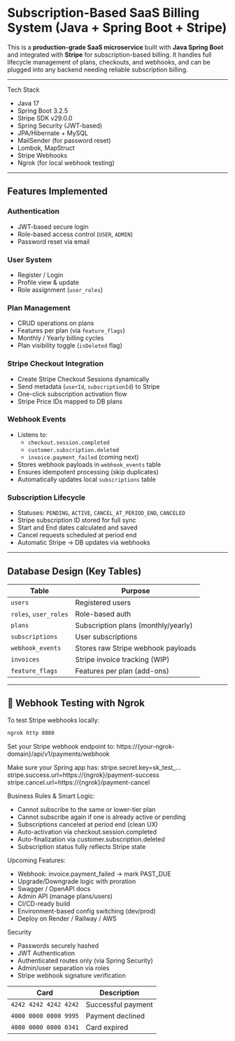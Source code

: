 # Subscription-Based SaaS Billing System (Java + Spring Boot + Stripe)

This is a **production-grade SaaS microservice** built with **Java Spring Boot** and integrated with **Stripe** for subscription-based billing. It handles full lifecycle management of plans, checkouts, and webhooks, and can be plugged into any backend needing reliable subscription billing.

---

Tech Stack

- Java 17
- Spring Boot 3.2.5
- Stripe SDK v29.0.0
- Spring Security (JWT-based)
- JPA/Hibernate + MySQL
- MailSender (for password reset)
- Lombok, MapStruct
- Stripe Webhooks
- Ngrok (for local webhook testing)

---

## Features Implemented

### Authentication
- JWT-based secure login
- Role-based access control (`USER`, `ADMIN`)
- Password reset via email

### User System
- Register / Login
- Profile view & update
- Role assignment (`user_roles`)

### Plan Management
- CRUD operations on plans
- Features per plan (via `feature_flags`)
- Monthly / Yearly billing cycles
- Plan visibility toggle (`isDeleted` flag)

### Stripe Checkout Integration
- Create Stripe Checkout Sessions dynamically
- Send metadata (`userId`, `subscriptionId`) to Stripe
- One-click subscription activation flow
- Stripe Price IDs mapped to DB plans

### Webhook Events
- Listens to:
  - `checkout.session.completed`
  - `customer.subscription.deleted`
  - `invoice.payment_failed` (coming next)
- Stores webhook payloads in `webhook_events` table
- Ensures idempotent processing (skip duplicates)
- Automatically updates local `subscriptions` table

### Subscription Lifecycle
- Statuses: `PENDING`, `ACTIVE`, `CANCEL_AT_PERIOD_END`, `CANCELED`
- Stripe subscription ID stored for full sync
- Start and End dates calculated and saved
- Cancel requests scheduled at period end
- Automatic Stripe → DB updates via webhooks

---

## Database Design (Key Tables)

| Table                | Purpose                            |
|----------------------|------------------------------------|
| `users`              | Registered users                   |
| `roles`, `user_roles`| Role-based auth                    |
| `plans`              | Subscription plans (monthly/yearly)|
| `subscriptions`      | User subscriptions                 |
| `webhook_events`     | Stores raw Stripe webhook payloads |
| `invoices`           | Stripe invoice tracking (WIP)      |
| `feature_flags`      | Features per plan (add-ons)        |

---

## 📡 Webhook Testing with Ngrok

To test Stripe webhooks locally:

```bash
ngrok http 8080
```

Set your Stripe webhook endpoint to: https://{your-ngrok-domain}/api/v1/payments/webhook


Make sure your Spring app has:
stripe.secret.key=sk_test_...
stripe.success.url=https://{ngrok}/payment-success
stripe.cancel.url=https://{ngrok}/payment-cancel


Business Rules & Smart Logic:
- Cannot subscribe to the same or lower-tier plan
- Cannot subscribe again if one is already active or pending
- Subscriptions canceled at period end (clean UX)
- Auto-activation via checkout.session.completed
- Auto-finalization via customer.subscription.deleted
- Subscription status fully reflects Stripe state

Upcoming Features:
- Webhook: invoice.payment_failed → mark PAST_DUE
- Upgrade/Downgrade logic with proration
- Swagger / OpenAPI docs
- Admin API (manage plans/users)
- CI/CD-ready build
- Environment-based config switching (dev/prod)
- Deploy on Render / Railway / AWS

Security
- Passwords securely hashed
- JWT Authentication
- Authenticated routes only (via Spring Security)
- Admin/user separation via roles
- Stripe webhook signature verification


| Card                  | Description            |
|-----------------------|------------------------|
| `4242 4242 4242 4242` | Successful payment     |
| `4000 0000 0000 9995` | Payment declined       |
| `4000 0000 0000 0341` | Card expired           |


